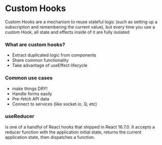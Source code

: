 # Custom Hooks
Custom Hooks are a mechanism to reuse stateful logic (such as setting up a subscription and remembering the current value), but every time you use a custom Hook, all state and effects inside of it are fully isolated

### What are custom hooks?
- Extract duplicated logic from components
- Share common functionality
- Take advantage of useEffect lifecycle

### Common use cases
- make things DRY!
- Handle forms easily
- Pre-fetch API data
- Connect to services (like socket.io, Q, etc)

### useReducer 
is one of a handful of React hooks that shipped in React 16.7.0. It accepts a reducer function with the application initial state, returns the current application state, then dispatches a function.